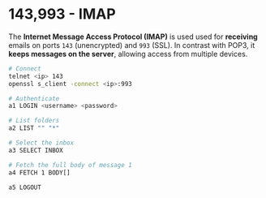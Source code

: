 # 143,993 - IMAP

The **Internet Message Access Protocol (IMAP)** is used used for **receiving** emails on ports `143` (unencrypted) and `993` (SSL). In contrast with POP3, it **keeps messages on the server**, allowing access from multiple devices.

```bash
# Connect
telnet <ip> 143
openssl s_client -connect <ip>:993

# Authenticate
a1 LOGIN <username> <password>

# List folders
a2 LIST "" "*"

# Select the inbox                      
a3 SELECT INBOX

# Fetch the full body of message 1                 
a4 FETCH 1 BODY[]
       
a5 LOGOUT
```
